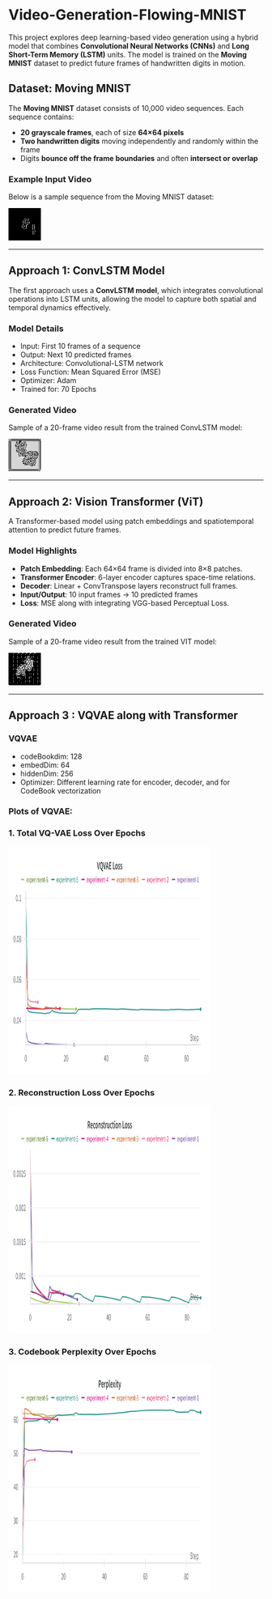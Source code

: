 # Video-Generation-Flowing-MNIST

This project explores deep learning-based video generation using a hybrid model that combines **Convolutional Neural Networks (CNNs)** and **Long Short-Term Memory (LSTM)** units. The model is trained on the **Moving MNIST** dataset to predict future frames of handwritten digits in motion.

## Dataset: Moving MNIST

The **Moving MNIST** dataset consists of 10,000 video sequences. Each sequence contains:

* **20 grayscale frames**, each of size **64×64 pixels**
* **Two handwritten digits** moving independently and randomly within the frame
* Digits **bounce off the frame boundaries** and often **intersect or overlap**

### Example Input Video

Below is a sample sequence from the Moving MNIST dataset:

![Moving MNIST Sample](datavisualization/moving_mnist_2.gif)

---

## Approach 1: ConvLSTM Model

The first approach uses a **ConvLSTM model**, which integrates convolutional operations into LSTM units, allowing the model to capture both spatial and temporal dynamics effectively.

### Model Details

* Input: First 10 frames of a sequence
* Output: Next 10 predicted frames
* Architecture: Convolutional-LSTM network
* Loss Function: Mean Squared Error (MSE)
* Optimizer: Adam
* Trained for: 70 Epochs

### Generated Video

Sample of a 20-frame video result from the trained ConvLSTM model:

![ConvLSTM Output](datavisualization/output-70-epochs.gif)

<!-- ![Implementation](conv-lstm-model.ipynb) -->


---

## Approach 2: Vision Transformer (ViT)

A Transformer-based model using patch embeddings and spatiotemporal attention to predict future frames.

### Model Highlights

* **Patch Embedding**: Each 64×64 frame is divided into 8×8 patches.
* **Transformer Encoder**: 6-layer encoder captures space-time relations.
* **Decoder**: Linear + ConvTranspose layers reconstruct full frames.
* **Input/Output**: 10 input frames → 10 predicted frames
* **Loss**: MSE along with integrating VGG-based Perceptual Loss.


### Generated Video

Sample of a 20-frame video result from the trained VIT model:

![VIT based Architecture](datavisualization/model-2-200.gif)


---

## Approach 3 : VQVAE along with Transformer

###  VQVAE
* codeBookdim: 128
* embedDim: 64
* hiddenDim: 256
* Optimizer: Different learning rate for encoder, decoder, and for CodeBook vectorization

### Plots of VQVAE:
### 1. Total VQ-VAE Loss Over Epochs
<!-- ![Total Loss over Epochs](datavisualization/VQVAE_Loss.png) -->
<img src="datavisualization/VQVAE_Loss.png" width="400" height="450"/>


### 2. Reconstruction Loss Over Epochs
<!-- ![Reconstruction Loss over Epochs](datavisualization/Reconstruction_Loss.png) -->
<img src="datavisualization/Reconstruction_Loss.png" width="400" height="450"/>


### 3. Codebook Perplexity Over Epochs
<!-- ![Codebook Perplexity over Epochs](datavisualization/Perplexity.png) -->
<img src="datavisualization/Perplexity.png" width="400" height="450"/>

